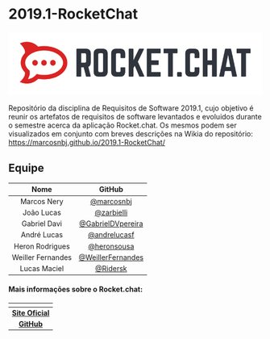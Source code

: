# 2019.1-RocketChat
![Logo](docs/img/rocket-logo.png)

Repositório da disciplina de Requisitos de Software 2019.1, cujo objetivo é reunir os artefatos de requisitos de software levantados e evoluidos durante o semestre acerca da aplicação Rocket.chat. Os mesmos podem ser visualizados em conjunto com breves descrições na Wikia do repositório: https://marcosnbj.github.io/2019.1-RocketChat/


## Equipe

| Nome |GitHub|
|:---:|:---:|
| Marcos Nery |  [@marcosnbj](https://github.com/marcosnbj) |
| João Lucas | [@zarbielli](https://github.com/zarbielli) |
| Gabriel Davi | [@GabrielDVpereira](https://github.com/GabrielDVpereira) |
| André Lucas | [@andrelucasf](https://github.com/andrelucasf) |
| Heron Rodrigues | [@heronsousa](https://github.com/heronsousa)|
| Weiller Fernandes | [@WeillerFernandes](https://github.com/WeillerFernandes) |
| Lucas Maciel | [@Ridersk](https://github.com/Ridersk)|

#### Mais informações sobre o Rocket.chat:

| <!-- --> |
|:---:|
|[**Site Oficial**](https://rocket.chat/)|
|[**GitHub**](https://rocket.chat/)|

